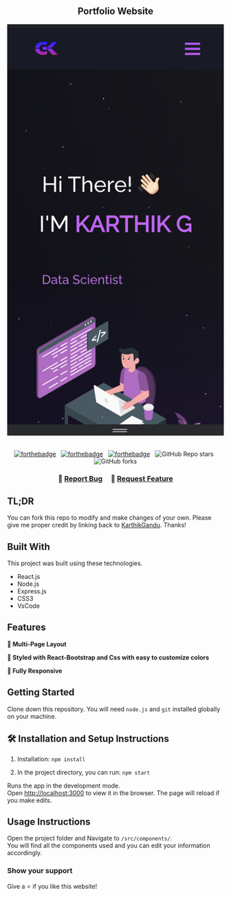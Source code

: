 <h2 align="center">
  Portfolio Website<br/>
</h2>
<div align="center">
  <img alt="Demo" src="./Images/readme-img1.png" />
</div>

<br/>

<center>

[![forthebadge](https://forthebadge.com/images/badges/built-with-love.svg)](https://forthebadge.com) &nbsp;
[![forthebadge](https://forthebadge.com/images/badges/made-with-javascript.svg)](https://forthebadge.com) &nbsp;
[![forthebadge](https://forthebadge.com/images/badges/open-source.svg)](https://forthebadge.com) &nbsp;
![GitHub Repo stars](https://img.shields.io/github/stars/KarthikGandu/Portfolio_Site?color=red&logo=github&style=for-the-badge) &nbsp;
![GitHub forks](https://img.shields.io/github/forks/KarthikGandu/Portfolio_Site?color=red&logo=github&style=for-the-badge)

</center>

<h3 align="center">
    🔹
    <a href="https://github.com/KarthikGandu/Portfolio_Site/issues">Report Bug</a> &nbsp; &nbsp;
    🔹
    <a href="https://github.com/KarthikGandu/Portfolio_Site/issues">Request Feature</a>
</h3>

## TL;DR

You can fork this repo to modify and make changes of your own. Please give me proper credit by linking back to [KarthikGandu](https://github.com/KarthikGandu/Portfolio_Site). Thanks!

## Built With

This project was built using these technologies.

- React.js
- Node.js
- Express.js
- CSS3
- VsCode

## Features

**📖 Multi-Page Layout**

**🎨 Styled with React-Bootstrap and Css with easy to customize colors**

**📱 Fully Responsive**

## Getting Started

Clone down this repository. You will need `node.js` and `git` installed globally on your machine.

## 🛠 Installation and Setup Instructions

1. Installation: `npm install`

2. In the project directory, you can run: `npm start`

Runs the app in the development mode.\
Open [http://localhost:3000](http://localhost:3000) to view it in the browser.
The page will reload if you make edits.

## Usage Instructions

Open the project folder and Navigate to `/src/components/`. <br/>
You will find all the components used and you can edit your information accordingly.

### Show your support

Give a ⭐ if you like this website!


